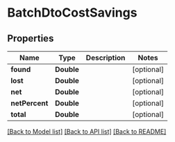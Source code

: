 # BatchDtoCostSavings

## Properties
Name | Type | Description | Notes
------------ | ------------- | ------------- | -------------
**found** | **Double** |  | [optional] 
**lost** | **Double** |  | [optional] 
**net** | **Double** |  | [optional] 
**netPercent** | **Double** |  | [optional] 
**total** | **Double** |  | [optional] 

[[Back to Model list]](../README.md#documentation-for-models) [[Back to API list]](../README.md#documentation-for-api-endpoints) [[Back to README]](../README.md)


